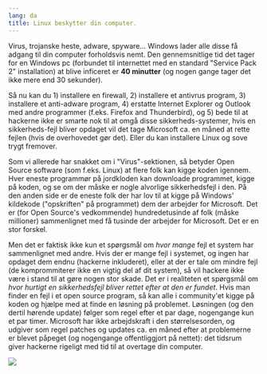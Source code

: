 ```yaml
---
lang: da
title: Linux beskytter din computer.
---
```


Virus, trojanske heste, adware, spyware... Windows lader alle disse få adgang til din computer forholdsvis nemt. Den gennemsnitlige tid det tager for en Windows pc (forbundet til internettet med en standard "Service Pack 2" installation) at blive inficeret er <b>40 minutter</b> (og nogen gange tager det ikke mere end 30 sekunder).

Så nu kan du 1) installere en firewall, 2) installere et antivrus program, 3) installere et anti-adware program, 4) erstatte Internet Explorer og Outlook med andre programmer (f.eks. Firefox and Thunderbird), og 5) bede til at hackerne ikke er smarte nok til at omgå disse sikkerheds-systemer, hvis en sikkerheds-fejl bliver opdaget vil det tage Microsoft ca. en måned at rette fejlen (hvis de overhovedet gør det). Eller du kan installere Linux og sove trygt fremover.

Som vi allerede har snakket om i "Virus"-sektionen, så betyder Open Source software (som f.eks. Linux) at flere folk kan kigge koden igennem. Hver eneste programmør på jordkloden kan downloade programmet, kigge på koden, og se om der måske er nogle alvorlige sikkerhedsfejl i den. På den anden side er de eneste folk der har lov til at kigge på Windows' kildekode ("opskriften" på programmet) dem der arbejder for Microsoft. Det er (for Open Source's vedkommende) hundredetusinde af folk (måske millioner) sammenlignet med få tusinde der arbejder for Microsoft. Det er en stor forskel.

Men det er faktisk ikke kun et spørgsmål om <i>hvor mange</i> fejl et system har sammenlignet med andre. Hvis der er mange fejl i systemet, og ingen har opdaget dem endnu (hackerne inkluderet), eller at der er tale om mindre fejl (de komprommiterer ikke en vigtig del af dit system), så vil hackere ikke være i stand til at gøre nogen stor skade. Det er i realiteten et spørgsmål om <i>hvor hurtigt en sikkerhedsfejl bliver rettet efter at den er fundet</i>. Hvis man finder en fejl i et open source program, så kan alle i community'et kigge på koden og hjælpe med at finde en løsning på problemet. Løsningen (og den dertil hørende update) følger som regel efter et par dage, nogengange kun et par timer. Microsoft har ikke arbejdskraft i den størrelsesorden, og udgiver som regel patches og updates ca. en måned efter at problemerne er blevet påpeget (og nogengange offentliggjort på nettet): det tidsrum giver hackerne rigeligt med tid til at overtage din computer.


<img src="Images/security_thumb.png" />




